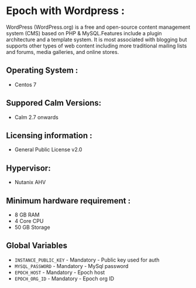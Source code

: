 Epoch with Wordpress :
=================
WordPress (WordPress.org) is a free and open-source content management system (CMS) based on PHP & MySQL.Features include a plugin architecture and a template system. It is most associated with blogging but supports other types of web content including more traditional mailing lists and forums, media galleries, and online stores.

Operating System :
-----------------
 - Centos 7

Suppored Calm Versions:
-----------------------
 - Calm 2.7 onwards

Licensing information :
---------------------
 - General Public License v2.0

Hypervisor:
----------
 - Nutanix AHV

Minimum hardware requirement :
----------------------------
 - 8 GB RAM
 - 4 Core CPU
 - 50 GB Storage

Global Variables
----------------
- `INSTANCE_PUBLIC_KEY` - Mandatory - Public key used for auth
- `MYSQL_PASSWORD` - Mandatory - MySql password
- `EPOCH_HOST` - Mandatory - Epoch host
- `EPOCH_ORG_ID` - Mandatory - Epoch org ID
